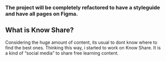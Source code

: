 ### The project will be completely refactored to have a styleguide and have all pages on Figma.


## What is Know Share?
Considering the huge amount of content, its usual to dont know where to find the best ones. Thinking this way, i started to work on Know Share. It is a kind of “social media” to share free learning content.




